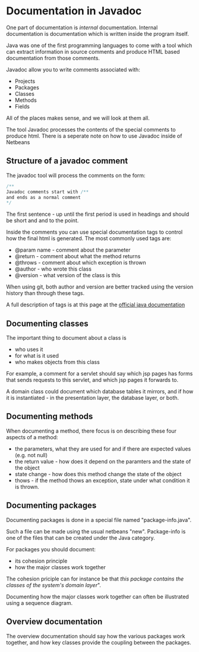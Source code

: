 # Documentation in Javadoc
One part of documentation is _internal_ documentation. Internal documentation is documentation which is written inside the program itself.

Java was one of the first programming languages to come with a tool which can extract information in source comments and produce HTML based documentation from those comments.

Javadoc allow you to write comments associated with:

- Projects
- Packages
- Classes
- Methods
- Fields

All of the places makes sense, and we will look at them all.

The tool Javadoc processes the contents of the special comments to produce html. There is a seperate note on how to use Javadoc inside of Netbeans

## Structure of a javadoc comment
The javadoc tool will process the comments on the form:

```java
/**
Javadoc comments start with /**
and ends as a normal comment 
*/
```
The first sentence - up until the first period is used in headings and should be short and and to the point. 

Inside the comments you can use special documentation tags to control how the final html is generated. The most commonly used tags are:

- @param name - comment about the parameter
- @return - comment about what the method returns
- @throws - comment about which exception is thrown
- @author - who wrote this class
- @version - what version of the class is this

When using git, both author and version are better tracked using the version history than through these tags.

A full description of tags is at this page at the [official java documentation](http://www.oracle.com/technetwork/java/javase/documentation/index-137868.html#format)

## Documenting classes

The important thing to document about a class is 

- who uses it 
- for what is it used
- who makes objects from this class

For example, a comment for a servlet should say which jsp pages has forms that sends requests to this servlet, and which jsp pages it forwards to.

A domain class could document which database tables it mirrors, and if how it is instantiated - in the presentation layer, the database layer, or both.

## Documenting methods
When documenting a method, there focus is on describing these four aspects of a method:

- the parameters, what they are used for and if there are expected values (e.g. not null)
- the return value - how does it depend on the paramters and the state of the object
- state change - how does this method change the state of the object
- thows - if the method thows an exception, state under what condition it is thrown.

## Documenting packages
Documenting packages is done in a special file named "package-info.java". 

Such a file can be made using the usual netbeans "new". Package-info is one of the files that can be created under the Java category.

For packages you should document:

- its cohesion principle
- how the major classes work together

The cohesion priciple can for instance be that _this package contains the classes of the system's domain layer_". 

Documenting how the major classes work together can often be illustrated using a sequence diagram.

## Overview documentation
The overview documentation should say how the various packages work together, and how key classes provide the coupling between the packages.
